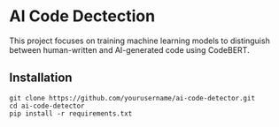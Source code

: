 # AI Code Dectection

This project focuses on training machine learning models to distinguish between human-written and AI-generated code using CodeBERT.

## Installation 
```
git clone https://github.com/yourusername/ai-code-detector.git
cd ai-code-detector
pip install -r requirements.txt


